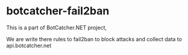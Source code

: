 # botcatcher-fail2ban

This is a part of BotCatcher.NET project,

We are write there rules to fail2ban to block attacks and collect data to api.botcatcher.net
